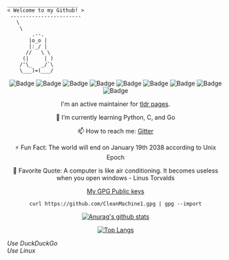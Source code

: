 ```
_______________________
< Welcome to my Github! >
 -----------------------
   \
    \
        .--.
       |o_o |
       |:_/ |
      //   \ \
     (|     | )
    /'\_   _/`\
    \___)=(___/

```
<div align="center">

![Badge](https://img.shields.io/badge/Python-3776AB?style=for-the-badge&logo=python&logoColor=white)
![Badge](https://img.shields.io/badge/C-00599C?style=for-the-badge&logo=c&logoColor=white)
![Badge](https://img.shields.io/badge/Go-00ADD8?style=for-the-badge&logo=go&logoColor=white)
![Badge](https://img.shields.io/badge/Shell_Script-121011?style=for-the-badge&logo=gnu-bash&logoColor=white)
![Badge](https://img.shields.io/badge/Git-F05032?style=for-the-badge&logo=git&logoColor=white)
![Badge](https://img.shields.io/badge/Linux-FCC624?style=for-the-badge&logo=linux&logoColor=black)
![Badge](https://img.shields.io/badge/Arch_Linux-1793D1?style=for-the-badge&logo=arch-linux&logoColor=white)
![Badge](https://img.shields.io/badge/ZSH-0000FF?style=for-the-badge&logo=ZSH&logoColor=white)
![Badge](https://img.shields.io/badge/Visual_Studio_Code-0078D4?style=for-the-badge&logo=visual%20studio%20code&logoColor=white)



I'm an active maintainer for [tldr pages](https://github.com/tldr-pages/tldr).

 🌱 I’m currently learning Python, C, and Go

 📫 How to reach me: [Gitter](https://gitter.im/CleanMachine1)

 ⚡ Fun Fact: The world will end on January 19th 2038 according to Unix Epoch
 
 💬 Favorite Quote: A computer is like air conditioning. It becomes useless when you open windows - Linus Torvalds

[My GPG Public keys](https://github.com/CleanMachine1.gpg)

`curl https://github.com/CleanMachine1.gpg | gpg --import`

[![Anurag's github stats](https://github-readme-stats.vercel.app/api?username=CleanMachine1&theme=dark&show_icons=true)](https://github.com/anuraghazra/github-readme-stats)



[![Top Langs](https://github-readme-stats.vercel.app/api/top-langs/?username=CleanMachine1&layout=compact&theme=dark)](https://github.com/anuraghazra/github-readme-stats)

</div>

*Use DuckDuckGo*\
*Use Linux*
